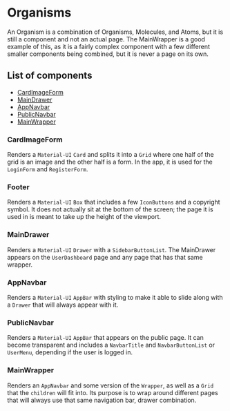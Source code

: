 # Organisms

An Organism is a combination of Organisms, Molecules, and Atoms, but it is still a component and not an actual page. The MainWrapper is a good example of this, as it is a fairly complex component with a few different smaller components being combined, but it is never a page on its own.

## List of components

-   [CardImageForm](#CardImageForm)
-   [MainDrawer](#MainDrawer)
-   [AppNavbar](#AppNavbar)
-   [PublicNavbar](#PublicNavbar)
-   [MainWrapper](#MainWrapper)

### CardImageForm

Renders a `Material-UI` `Card` and splits it into a `Grid` where one half of the grid is an image and the other half is a form. In the app, it is used for the `LoginForm` and `RegisterForm`.

### Footer

Renders a `Material-UI` `Box` that includes a few `IconButtons` and a copyright symbol. It does not actually sit at the bottom of the screen; the page it is used in is meant to take up the height of the viewport.

### MainDrawer

Renders a `Material-UI` `Drawer` with a `SidebarButtonList`. The MainDrawer appears on the `UserDashboard` page and any page that has that same wrapper.

### AppNavbar

Renders a `Material-UI` `AppBar` with styling to make it able to slide along with a `Drawer` that will always appear with it.

### PublicNavbar

Renders a `Material-UI` `AppBar` that appears on the public page. It can become transparent and includes a `NavbarTitle` and `NavbarButtonList` or `UserMenu`, depending if the user is logged in.

### MainWrapper

Renders an `AppNavbar` and some version of the `Wrapper`, as well as a `Grid` that the `children` will fit into. Its purpose is to wrap around different pages that will always use that same navigation bar, drawer combination.
